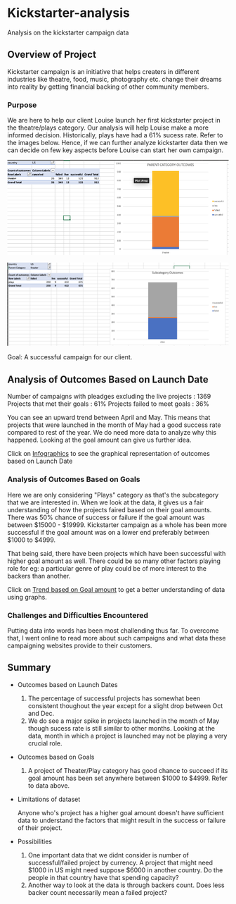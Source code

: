 # Kickstarter-analysis
Analysis on the kickstarter campaign data 

## Overview of Project

Kickstarter campaign is an initiative that helps creaters in different industries like theatre, food, music, photography etc. change their dreams into reality by getting financial backing of other community members. 

### Purpose

We are here to help our client Louise launch her first kickstarter project in the theatre/plays category. Our analysis will help Louise make a more informed decision. Historically, plays have had a 61% sucess rate. Refer to the images below. Hence, if we can further analyze kickstarter data then we can decide on few key aspects before Louise can start her own campaign.

![Parent Category Stat](https://github.com/Pooja-boot-git/Kickstarter-analysis/blob/main/Category%20Stat.png)

![Sub Category Stat](https://github.com/Pooja-boot-git/Kickstarter-analysis/blob/main/SubCategory%20Stat.png)


Goal: A successful campaign for our client. 

## Analysis of Outcomes Based on Launch Date
Number of campaigns with pleadges excluding the live projects : 1369
Projects that met their goals : 61%
Projects failed to meet goals : 36%

You can see an upward trend between April and May. This means that projects that were launched in the month of May had a good success rate compared to rest of the year. We do need more data to analyze why this happened. Looking at the goal amount can give us further idea.

Click on [Infographics](https://github.com/Pooja-boot-git/Kickstarter-analysis/tree/main/Resources/Theater_Outcomes_vs_Launch.png) to see the graphical representation of outcomes based on Launch Date

### Analysis of Outcomes Based on Goals
Here we are only considering "Plays" category as that's the subcategory that we are interested in. When we look at the data, it gives us a fair understanding of how the projects faired based on their goal amounts. There was 50% chance of success or failure if the goal amount was between $15000 - $19999. Kickstarter campaign as a whole has been more successful if the goal amount was on a lower end preferably between $1000 to $4999. 

That being said, there have been projects which have been successful with higher goal amount as well. There could be so many other factors playing role for eg: a particular genre of play could be of more interest to the backers than another. 

Click on [Trend based on Goal amount](https://github.com/Pooja-boot-git/Kickstarter-analysis/tree/main/Resources/Outcomes_vs_Goals.png) to get a better understanding of data using graphs.

### Challenges and Difficulties Encountered

Putting data into words has been most challending thus far. To overcome that, I went online to read more about such campaigns and what data these campaigning websites provide to their customers. 

## Summary

- Outcomes based on Launch Dates

  1. The percentage of successful projects has somewhat been consistent thoughout the year except for a slight drop between Oct and Dec.
  2. We do see a major spike in projects launched in the month of May though sucess rate is still similar to other months. Looking at the data, month in which a project is launched may not be playing a very crucial role.

- Outcomes based on Goals

  1. A project of Theater/Play category has good chance to succeed if its goal amount has been set anywhere between $1000 to $4999. Refer to data above.

- Limitations of dataset

  Anyone who's project has a higher goal amount doesn't have sufficient data to understand the factors that might result in the success or failure of their project. 

- Possibilities
  
  1. One important data that we didnt consider is number of successful/failed project by currency. A project that might need $1000 in US might need suppose $6000 in another country. Do the people in that country have that spending capacity?
  2. Another way to look at the data is through backers count. Does less backer count necessarily mean a failed project? 
